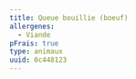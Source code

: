 ```yaml
---
title: Queue bouillie (boeuf)
allergenes:
  - Viande
pFrais: true
type: animaux
uuid: 0c448123
---
```


